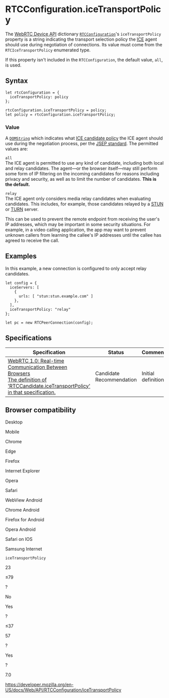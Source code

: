 RTCConfiguration.iceTransportPolicy
===================================

The [WebRTC Device API](../webrtc_api) dictionary [`RTCConfiguration`](../rtcconfiguration)'s `iceTransportPolicy` property is a string indicating the transport selection policy the [ICE](https://developer.mozilla.org/en-US/docs/Glossary/ICE) agent should use during negotiation of connections. Its value must come from the <span class="page-not-created">`RTCIceTransportPolicy`</span> enumerated type.

If this property isn't included in the `RTCConfiguration`, the default value, `all`, is used.

Syntax
------

    let rtcConfiguration = {
      iceTransportPolicy: policy
    };

    rtcConfiguration.iceTransportPolicy = policy;
    let policy = rtcConfiguration.iceTransportPolicy;

### Value

A [`DOMString`](../domstring) which indicates what [ICE candidate policy](https://rtcweb-wg.github.io/jsep/#rfc.section.3.5.3) the ICE agent should use during the negotiation process, per the [JSEP standard](https://rtcweb-wg.github.io/jsep/). The permitted values are:

`all`  
The ICE agent is permitted to use any kind of candidate, including both local and relay candidates. The agent—or the browser itself—may still perform some form of IP filtering on the incoming candidates for reasons including privacy and security, as well as to limit the number of candidates. **This is the default.**

`relay`  
The ICE agent only considers media relay candidates when evaluating candidates. This includes, for example, those candidates relayed by a [STUN](https://developer.mozilla.org/en-US/docs/Glossary/STUN) or [TURN](https://developer.mozilla.org/en-US/docs/Glossary/TURN) server.

This can be used to prevent the remote endpoint from receiving the user's IP addresses, which may be important in some security situations. For example, in a video calling application, the app may want to prevent unknown callers from learning the callee's IP addresses until the callee has agreed to receive the call.

Examples
--------

In this example, a new connection is configured to only accept relay candidates.

    let config = {
      iceServers: [
        {
          urls: [ "stun:stun.example.com" ]
        },
      ],
      iceTransportPolicy: "relay"
    };

    let pc = new RTCPeerConnection(config);

Specifications
--------------

<table><thead><tr class="header"><th>Specification</th><th>Status</th><th>Comment</th></tr></thead><tbody><tr class="odd"><td><a href="https://w3c.github.io/webrtc-pc/#dom-rtcconfiguration-icetransportpolicy">WebRTC 1.0: Real-time Communication Between Browsers<br />
<span class="small">The definition of 'RTCCandidate.iceTransportPolicy' in that specification.</span></a></td><td><span class="spec-cr">Candidate Recommendation</span></td><td>Initial definition.</td></tr></tbody></table>

Browser compatibility
---------------------

Desktop

Mobile

Chrome

Edge

Firefox

Internet Explorer

Opera

Safari

WebView Android

Chrome Android

Firefox for Android

Opera Android

Safari on IOS

Samsung Internet

`iceTransportPolicy`

23

≤79

?

No

Yes

?

≤37

57

?

Yes

?

7.0

<a href="https://developer.mozilla.org/en-US/docs/Web/API/RTCConfiguration/iceTransportPolicy" class="_attribution-link">https://developer.mozilla.org/en-US/docs/Web/API/RTCConfiguration/iceTransportPolicy</a>
